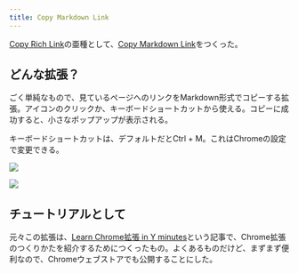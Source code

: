 ```yaml
---
title: Copy Markdown Link
---
```

[Copy Rich Link](https://chrome.google.com/webstore/detail/copy-rich-link/hikiamlgpdcabppakpmemaofmkgknpea)の亜種として、[Copy Markdown Link](https://chrome.google.com/webstore/detail/copy-markdown-link/gkceaaphhbeanfciglgpffnncfpipjpa)をつくった。

どんな拡張？
------

ごく単純なもので、見ているページへのリンクをMarkdown形式でコピーする拡張。アイコンのクリックか、キーボードショートカットから使える。コピーに成功すると、小さなポップアップが表示される。

キーボードショートカットは、デフォルトだとCtrl + M。これはChromeの設定で変更できる。

![](https://lh4.googleusercontent.com/GiLbSt_VxdVyVLuWeaOPzbXFCjYrGNDy-rd4oRhFK2zfX4Oh_YCvMxkHEZt-WIj5GGKaQcPmfwjhITi3vzLyv5bU69_x3B-3PRGh7Ze0V4zxP25xY4lDIueyryGuzxNHhYVIcGC8oBH4EoZc_w)

![](https://lh4.googleusercontent.com/j9ji9T5ytIERpO6w-z0HF3-xj_QiIo79Vcd2SsW49kJwAr2kQQqcvcJTo0dxco9ybMMHwlTzC2Owxexl7R2AaRUkb657-t0xP3C-Rr2VVzr3M0ZtZ_P6FeSue_KK1ML2Ho8aKqAXO81e05x_tQ)

チュートリアルとして
----------

元々この拡張は、[Learn Chrome拡張 in Y minutes](https://r7kamura.com/articles/2022-05-18-learn-chrome-extention-in-y-minutes)という記事で、Chrome拡張のつくりかたを紹介するためにつくったもの。よくあるものだけど、まずまず便利なので、Chromeウェブストアでも公開することにした。
